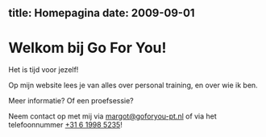 title: Homepagina
date: 2009-09-01
----

# Welkom bij Go For You!

Het is tijd voor jezelf!

Op mijn website lees je van alles over personal training, en over wie ik ben.

Meer informatie? Of een proefsessie?

Neem contact op met mij via [margot@goforyou-pt.nl](mailto:margot@goforyou-pt.nl)
of via het telefoonnummer [+31 6 1998 5235](tel:+31619985235)!

